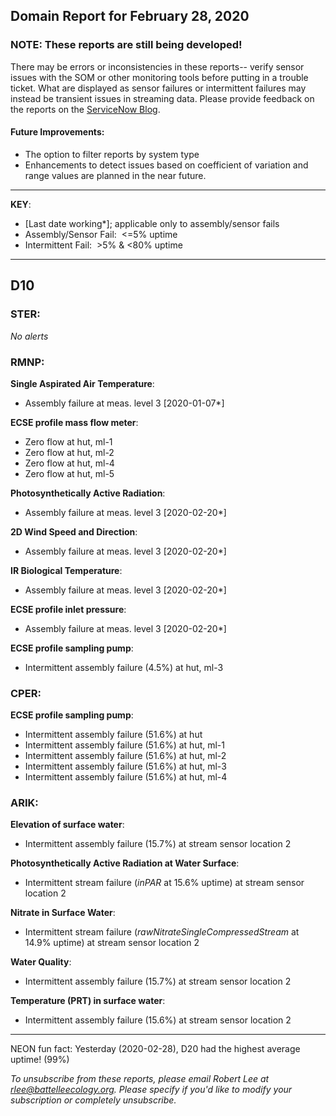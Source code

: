 ## Domain Report for February 28, 2020


### NOTE: These reports are still being developed!
There may be errors or inconsistencies in these reports-- verify sensor issues with the SOM or other monitoring tools before putting in a trouble ticket. What are displayed as sensor failures or intermittent failures may instead be transient issues in streaming data.
Please provide feedback on the reports on the [ServiceNow Blog](https://neon.service-now.com/community?id=community_blog&sys_id=9b4fbe8adbed734017ecf9041d9619be).

#### Future Improvements: 
 - The option to filter reports by system type 
 - Enhancements to detect issues based on coefficient of variation and range values are planned in the near future.

***

**KEY**:

 - [Last date working*]; applicable only to assembly/sensor fails
 - Assembly/Sensor Fail:&nbsp;&nbsp;<=5% uptime
 - Intermittent Fail:&nbsp;&nbsp;>5% & <80% uptime

***
## D10

### STER:

_No alerts_

### RMNP:

**Single Aspirated Air Temperature**:
 - Assembly failure at meas. level 3 [2020-01-07*]

**ECSE profile mass flow meter**:
 - Zero flow at hut, ml-1
 - Zero flow at hut, ml-2
 - Zero flow at hut, ml-4
 - Zero flow at hut, ml-5

**Photosynthetically Active Radiation**:
 - Assembly failure at meas. level 3 [2020-02-20*]

**2D Wind Speed and Direction**:
 - Assembly failure at meas. level 3 [2020-02-20*]

**IR Biological Temperature**:
 - Assembly failure at meas. level 3 [2020-02-20*]

**ECSE profile inlet pressure**:
 - Assembly failure at meas. level 3 [2020-02-20*]

**ECSE profile sampling pump**:
 - Intermittent assembly failure (4.5%) at hut, ml-3

### CPER:

**ECSE profile sampling pump**:
 - Intermittent assembly failure (51.6%) at hut
 - Intermittent assembly failure (51.6%) at hut, ml-1
 - Intermittent assembly failure (51.6%) at hut, ml-2
 - Intermittent assembly failure (51.6%) at hut, ml-3
 - Intermittent assembly failure (51.6%) at hut, ml-4

### ARIK:

**Elevation of surface water**:
 - Intermittent assembly failure (15.7%) at stream sensor location 2

**Photosynthetically Active Radiation at Water Surface**:
 - Intermittent stream failure (_inPAR_ at 15.6% uptime) at stream sensor location 2

**Nitrate in Surface Water**:
 - Intermittent stream failure (_rawNitrateSingleCompressedStream_ at 14.9% uptime) at stream sensor location 2

**Water Quality**:
 - Intermittent assembly failure (15.7%) at stream sensor location 2

**Temperature (PRT) in surface water**:
 - Intermittent assembly failure (15.6%) at stream sensor location 2

***
NEON fun fact: Yesterday (2020-02-28), D20 had the highest average uptime! (99%)

_To unsubscribe from these reports, please email Robert Lee at rlee@battelleecology.org. Please specify if you'd like to modify your subscription or completely unsubscribe._
